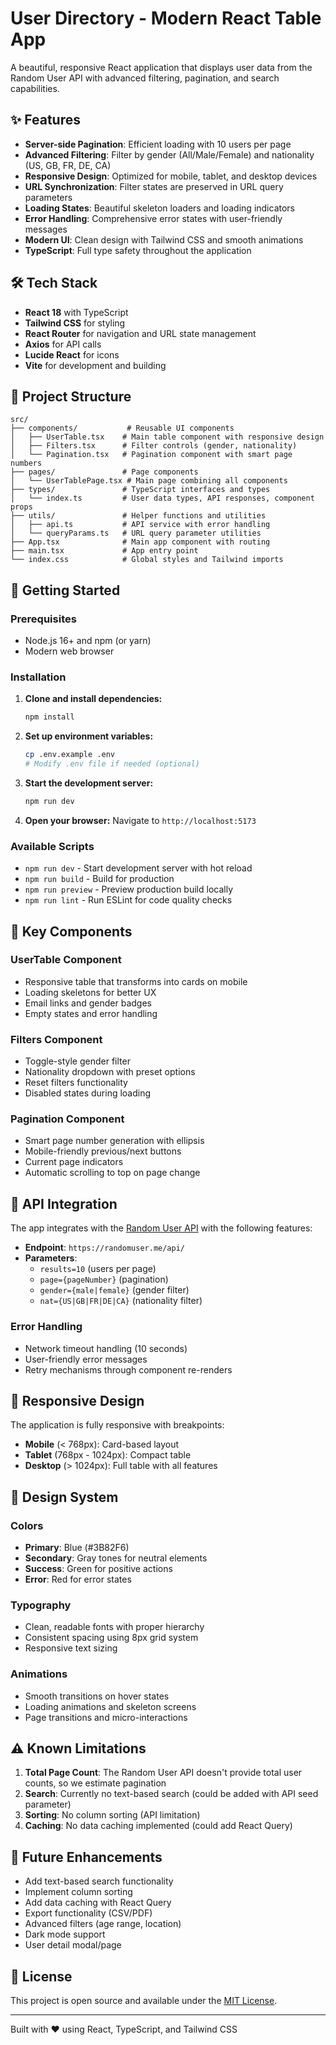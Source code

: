 # User Directory - Modern React Table App

A beautiful, responsive React application that displays user data from the Random User API with advanced filtering, pagination, and search capabilities.

## ✨ Features

- **Server-side Pagination**: Efficient loading with 10 users per page
- **Advanced Filtering**: Filter by gender (All/Male/Female) and nationality (US, GB, FR, DE, CA)
- **Responsive Design**: Optimized for mobile, tablet, and desktop devices
- **URL Synchronization**: Filter states are preserved in URL query parameters
- **Loading States**: Beautiful skeleton loaders and loading indicators
- **Error Handling**: Comprehensive error states with user-friendly messages
- **Modern UI**: Clean design with Tailwind CSS and smooth animations
- **TypeScript**: Full type safety throughout the application

## 🛠️ Tech Stack

- **React 18** with TypeScript
- **Tailwind CSS** for styling
- **React Router** for navigation and URL state management
- **Axios** for API calls
- **Lucide React** for icons
- **Vite** for development and building

## 📁 Project Structure

```
src/
├── components/           # Reusable UI components
│   ├── UserTable.tsx    # Main table component with responsive design
│   ├── Filters.tsx      # Filter controls (gender, nationality)
│   └── Pagination.tsx   # Pagination component with smart page numbers
├── pages/               # Page components
│   └── UserTablePage.tsx # Main page combining all components
├── types/               # TypeScript interfaces and types
│   └── index.ts         # User data types, API responses, component props
├── utils/               # Helper functions and utilities
│   ├── api.ts           # API service with error handling
│   └── queryParams.ts   # URL query parameter utilities
├── App.tsx              # Main app component with routing
├── main.tsx             # App entry point
└── index.css            # Global styles and Tailwind imports
```

## 🚀 Getting Started

### Prerequisites

- Node.js 16+ and npm (or yarn)
- Modern web browser

### Installation

1. **Clone and install dependencies:**
   ```bash
   npm install
   ```

2. **Set up environment variables:**
   ```bash
   cp .env.example .env
   # Modify .env file if needed (optional)
   ```

3. **Start the development server:**
   ```bash
   npm run dev
   ```

4. **Open your browser:**
   Navigate to `http://localhost:5173`

### Available Scripts

- `npm run dev` - Start development server with hot reload
- `npm run build` - Build for production
- `npm run preview` - Preview production build locally
- `npm run lint` - Run ESLint for code quality checks

## 🎯 Key Components

### UserTable Component
- Responsive table that transforms into cards on mobile
- Loading skeletons for better UX
- Email links and gender badges
- Empty states and error handling

### Filters Component
- Toggle-style gender filter
- Nationality dropdown with preset options
- Reset filters functionality
- Disabled states during loading

### Pagination Component
- Smart page number generation with ellipsis
- Mobile-friendly previous/next buttons
- Current page indicators
- Automatic scrolling to top on page change

## 🔧 API Integration

The app integrates with the [Random User API](https://randomuser.me/) with the following features:

- **Endpoint**: `https://randomuser.me/api/`
- **Parameters**: 
  - `results=10` (users per page)
  - `page={pageNumber}` (pagination)
  - `gender={male|female}` (gender filter)
  - `nat={US|GB|FR|DE|CA}` (nationality filter)

### Error Handling
- Network timeout handling (10 seconds)
- User-friendly error messages
- Retry mechanisms through component re-renders

## 📱 Responsive Design

The application is fully responsive with breakpoints:

- **Mobile** (< 768px): Card-based layout
- **Tablet** (768px - 1024px): Compact table
- **Desktop** (> 1024px): Full table with all features

## 🎨 Design System

### Colors
- **Primary**: Blue (#3B82F6)
- **Secondary**: Gray tones for neutral elements
- **Success**: Green for positive actions
- **Error**: Red for error states

### Typography
- Clean, readable fonts with proper hierarchy
- Consistent spacing using 8px grid system
- Responsive text sizing

### Animations
- Smooth transitions on hover states
- Loading animations and skeleton screens
- Page transitions and micro-interactions

## ⚠️ Known Limitations

1. **Total Page Count**: The Random User API doesn't provide total user counts, so we estimate pagination
2. **Search**: Currently no text-based search (could be added with API seed parameter)
3. **Sorting**: No column sorting (API limitation)
4. **Caching**: No data caching implemented (could add React Query)

## 🔮 Future Enhancements

- Add text-based search functionality
- Implement column sorting
- Add data caching with React Query
- Export functionality (CSV/PDF)
- Advanced filters (age range, location)
- Dark mode support
- User detail modal/page

## 📄 License

This project is open source and available under the [MIT License](LICENSE).

---

Built with ❤️ using React, TypeScript, and Tailwind CSS